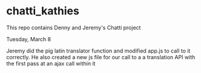 # chatti_kathies
This repo contains Denny and Jeremy's Chatti project

Tuesday, March 8

Jeremy did the pig latin translator function and modified app.js to call to it correctly. He also created a new js file for our call to a a translation API with the first pass at an ajax call within it
